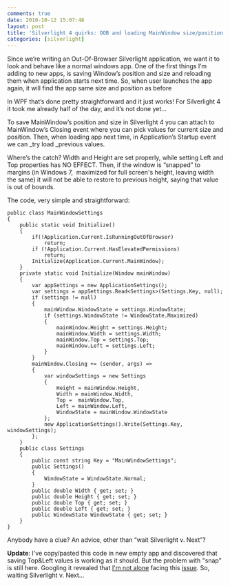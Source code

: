 ```yaml
---
comments: true
date: 2010-10-12 15:07:48
layout: post
title: 'Silverlight 4 quirks: OOB and loading MainWindow size/position'
categories: [silverlight]
---
```


Since we’re writing an Out-Of-Browser Silverlight application, we want it to look and behave like a normal windows app. One of the first things I’m adding to new apps, is saving Window’s position and size and reloading them when application starts next time. So, when user launches the app again, it will find the app same size and position as before

In WPF that’s done pretty straightforward and it just works! For Silverlight 4 it took me already half of the day, and it’s not done yet...

To save MainWindow’s position and size in Silverlight 4 you can attach to MainWindow’s Closing event where you can pick values for current size and position. Then, when loading app next time, in Application’s Startup event we can _try load _previous values.

Where’s the catch? Width and Height are set properly, while setting Left and Top properties has NO EFFECT. Then, if the window is “snapped” to margins (in Windows 7,  maximized for full screen's  height, leaving width the same) it will not be able to restore to previous  height, saying that value is out of bounds.

The code, very simple and straightforward:

    public class MainWindowSettings
    {
        public static void Initialize()
        {
            if(!Application.Current.IsRunningOutOfBrowser)
                return;
            if (!Application.Current.HasElevatedPermissions)
                return;
            Initialize(Application.Current.MainWindow);
        }
        private static void Initialize(Window mainWindow)
        {
            var appSettings = new ApplicationSettings();
            var settings = appSettings.Read<Settings>(Settings.Key, null);
            if (settings != null)
            {
                mainWindow.WindowState = settings.WindowState;
                if (settings.WindowState != WindowState.Maximized)
                {
                    mainWindow.Height = settings.Height;
                    mainWindow.Width = settings.Width;
                    mainWindow.Top = settings.Top;
                    mainWindow.Left = settings.Left;
                }
            }
            mainWindow.Closing += (sender, args) =>
            {
                var windowSettings = new Settings
                {
                    Height = mainWindow.Height,
                    Width = mainWindow.Width,
                    Top =  mainWindow.Top,
                    Left = mainWindow.Left,
                    WindowState = mainWindow.WindowState
                };
                new ApplicationSettings().Write(Settings.Key, windowSettings);
            };
        }
        public class Settings
        {
            public const string Key = "MainWindowSettings";
            public Settings()
            {
                WindowState = WindowState.Normal;
            }
            public double Width { get; set; }
            public double Height { get; set; }
            public double Top { get; set; }
            public double Left { get; set; }
            public WindowState WindowState { get; set; }
        }
    }

Anybody have a clue? An advice, other than “wait Silverlight v. Next”?

**Update**: I've copy/pasted this code in new empty app and discovered that saving Top&Left values is working as it should. But the problem with "snap" is still here. Googling it revealed that [I'm not alone](http://forums.silverlight.net/forums/p/204612/479374.aspx) facing this [issue](http://forums.silverlight.net/forums/p/199966/466463.aspx). So, waiting Silverlight v. Next...
